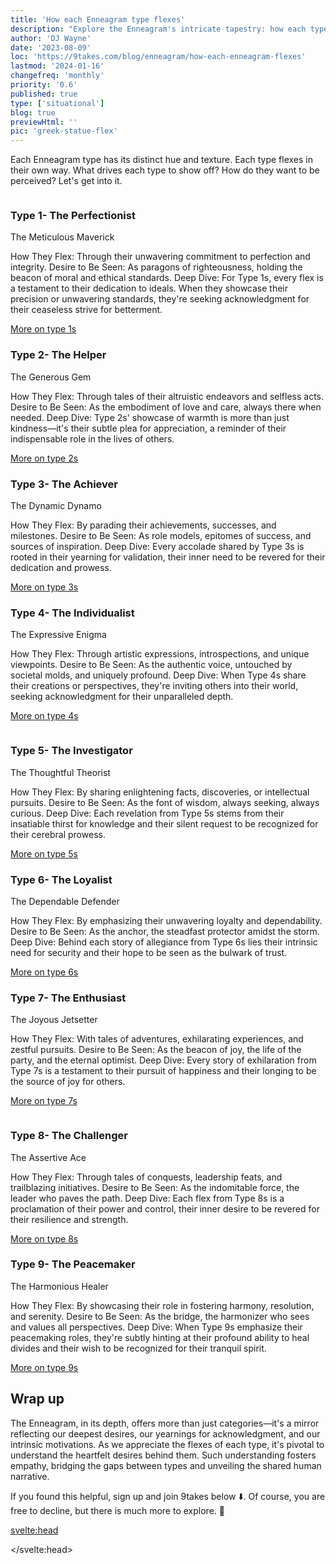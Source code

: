 ```yaml
---
title: 'How each Enneagram type flexes'
description: "Explore the Enneagram's intricate tapestry: how each type subtly showcases strengths, desires for perception, and the heartfelt motivations behind them."
author: 'DJ Wayne'
date: '2023-08-09'
loc: 'https://9takes.com/blog/enneagram/how-each-enneagram-flexes'
lastmod: '2024-01-16'
changefreq: 'monthly'
priority: '0.6'
published: true
type: ['situational']
blog: true
previewHtml: ''
pic: 'greek-statue-flex'
---
```


<script>
	import  PopCard  from "../../lib/components/atoms/PopCard.svelte";
</script>

<p class="firstLetter">Each Enneagram type has its distinct hue and texture. Each type flexes in their own way. What drives each type to show off? How do they want to be perceived? Let's get into it.</p>

<div style="display: flex;
    justify-content: center;">
<PopCard
		image={`/blogs/greek-statue-flex.webp`}
		showIcon={false}
		displayText=""
		altText="greek status taking a selfie"
		subtext=""
	/>
</div>

<article class="section-content">

<h3>Type 1- The Perfectionist</h3>

The Meticulous Maverick

How They Flex: Through their unwavering commitment to perfection and integrity.
Desire to Be Seen: As paragons of righteousness, holding the beacon of moral and ethical standards.
Deep Dive: For Type 1s, every flex is a testament to their dedication to ideals. When they showcase their precision or unwavering standards, they're seeking acknowledgment for their ceaseless strive for betterment.

[More on type 1s](/blog/enneagram/enneagram-type-1)

</article>
<article class="section-content">

<h3>Type 2- The Helper</h3>

The Generous Gem

How They Flex: Through tales of their altruistic endeavors and selfless acts.
Desire to Be Seen: As the embodiment of love and care, always there when needed.
Deep Dive: Type 2s' showcase of warmth is more than just kindness—it's their subtle plea for appreciation, a reminder of their indispensable role in the lives of others.

[More on type 2s](/blog/enneagram/enneagram-type-2)

</article>
<article class="section-content">

<h3>Type 3- The Achiever</h3>

The Dynamic Dynamo

How They Flex: By parading their achievements, successes, and milestones.
Desire to Be Seen: As role models, epitomes of success, and sources of inspiration.
Deep Dive: Every accolade shared by Type 3s is rooted in their yearning for validation, their inner need to be revered for their dedication and prowess.

[More on type 3s](/blog/enneagram/enneagram-type-3)

</article>
<article class="section-content">

<h3>Type 4- The Individualist</h3>

The Expressive Enigma

How They Flex: Through artistic expressions, introspections, and unique viewpoints.
Desire to Be Seen: As the authentic voice, untouched by societal molds, and uniquely profound.
Deep Dive: When Type 4s share their creations or perspectives, they're inviting others into their world, seeking acknowledgment for their unparalleled depth.

[More on type 4s](/blog/enneagram/enneagram-type-4)

</article>

<div style="display: flex;
    justify-content: center;">
<PopCard
		image={`/blogs/greek-statue-flex-1.webp`}
		showIcon={false}
		displayText=""
		altText="greek status flexing"
		subtext=""
	/>
</div>

<article class="section-content">

<h3>Type 5- The Investigator</h3>

The Thoughtful Theorist

How They Flex: By sharing enlightening facts, discoveries, or intellectual pursuits.
Desire to Be Seen: As the font of wisdom, always seeking, always curious.
Deep Dive: Each revelation from Type 5s stems from their insatiable thirst for knowledge and their silent request to be recognized for their cerebral prowess.

[More on type 5s](/blog/enneagram/enneagram-type-5)

</article>
<article class="section-content">

<h3>Type 6- The Loyalist</h3>

The Dependable Defender

How They Flex: By emphasizing their unwavering loyalty and dependability.
Desire to Be Seen: As the anchor, the steadfast protector amidst the storm.
Deep Dive: Behind each story of allegiance from Type 6s lies their intrinsic need for security and their hope to be seen as the bulwark of trust.

[More on type 6s](/blog/enneagram/enneagram-type-6)

</article>
<article class="section-content">

<h3>Type 7- The Enthusiast</h3>

The Joyous Jetsetter

How They Flex: With tales of adventures, exhilarating experiences, and zestful pursuits.
Desire to Be Seen: As the beacon of joy, the life of the party, and the eternal optimist.
Deep Dive: Every story of exhilaration from Type 7s is a testament to their pursuit of happiness and their longing to be the source of joy for others.

[More on type 7s](/blog/enneagram/enneagram-type-7)

</article>

<div style="display: flex;
    justify-content: center;">
<PopCard
		image={`/blogs/greek-statue-flex-2.webp`}
		showIcon={false}
		displayText=""
		altText="greek status flexing again"
		subtext=""
	/>
</div>

<article class="section-content">

<h3>Type 8- The Challenger</h3>

The Assertive Ace

How They Flex: Through tales of conquests, leadership feats, and trailblazing initiatives.
Desire to Be Seen: As the indomitable force, the leader who paves the path.
Deep Dive: Each flex from Type 8s is a proclamation of their power and control, their inner desire to be revered for their resilience and strength.

[More on type 8s](/blog/enneagram/enneagram-type-8)

</article>
<article class="section-content">

<h3>Type 9- The Peacemaker</h3>

The Harmonious Healer

How They Flex: By showcasing their role in fostering harmony, resolution, and serenity.
Desire to Be Seen: As the bridge, the harmonizer who sees and values all perspectives.
Deep Dive: When Type 9s emphasize their peacemaking roles, they're subtly hinting at their profound ability to heal divides and their wish to be recognized for their tranquil spirit.

[More on type 9s](/blog/enneagram/enneagram-type-9)

</article>

## Wrap up

The Enneagram, in its depth, offers more than just categories—it's a mirror reflecting our deepest desires, our yearnings for acknowledgment, and our intrinsic motivations. As we appreciate the flexes of each type, it's pivotal to understand the heartfelt desires behind them. Such understanding fosters empathy, bridging the gaps between types and unveiling the shared human narrative.

If you found this helpful, sign up and join 9takes below ⬇️. Of course, you are free to decline, but there is much more to explore. 🚀

<svelte:head>

<script type="application/ld+json">
    {
    "@context": "http://schema.org",
    "@graph": [
        {
            "@type": "Article",
            "articleBody": "In the intricate tapestry of the Enneagram, each thread—each type—has its distinct hue and texture. While the art of flexing offers a glimpse into these colors, understanding the deeper motivations reveals the full spectrum. What drives each type to show off? How do they want to be perceived? Let's explore these layers.",
            "creator": {
        "@type": "Person",
        "name": "DJ Wayne",
        "sameAs": ["https://www.instagram.com/djwayne3/", "https://www.youtube.com/@djwayne3", "https://www.linkedin.com/in/davidtwayne/", "https://twitter.com/djwayne3"
        ]
      },
            "author": {
                "@type": "Person",
                "name": "DJ Wayne",
                "sameAs": ["https://www.instagram.com/djwayne3/", "https://www.youtube.com/@djwayne3", "https://www.linkedin.com/in/davidtwayne/", "https://twitter.com/djwayne3"
                ]
                },
            "dateModified": {
                "@type": "Date",
                "@value": "2024-01-16"
            },
            "datePublished": {
                "@type": "Date",
                "@value": "2023-08-09"
            },
            "description": "Delve deeper into the Enneagram's nine types, exploring how they flex, their desires for perception, and their heartfelt motivations.",
            "headline": "The Art of Flexing: Delving Deeper into the Enneagram's Showcase",
            "image": {
                "@type": "ImageObject",
                "height": 900,
                "url": "https://9takes.com/blogs/greek-statue-flex.webp",
                "width": 900
            },
            "mainEntityOfPage": {
                "@id": "https://9takes.com/blog/enneagram/how-each-enneagram-flexes",
                "@type": "WebPage"
            },
            "mentions": {
              "@type": "Thing",
              "name": "Enneagram of Personality",
              "description": "The Enneagram of Personality or simply the Enneagram is a model of the human psyche which is principally understood and taught as a typology of nine interconnected personality types. Although the origins and history of ideas associated with the Enneagram of Personality are disputed contemporary approaches are principally derived from the teachings of the Bolivian psycho-spiritual teacher Oscar Ichazo from the 1950s and the Chilean psychiatrist Claudio Naranjo from the 1970s",
              "SameAs": [
                  "https://www.wikidata.org/wiki/Q273047",
                  "http://en.wikipedia.org/wiki/Enneagram_of_Personality"
              ]
      },
            "publisher": {
        "@type": "Organization",
        "sameAs": ["https://www.instagram.com/9takesdotcom/", "https://twitter.com/9takesdotcom"],
        "logo": {
          "@type": "ImageObject",
          "url": "https://9takes.com/brand/darkRubix.png"
        },
        "name": "9takes"
      }
        }
    ]
}

</script>

</svelte:head>

<style lang="scss">

 .panel {
    padding: 18px;
    background-color: var(--color-paladin-1, white);
    overflow: hidden;
 }
</style>
